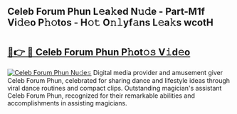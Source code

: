 ## Celeb Forum Phun L𝚎a𝚔ed N𝚞𝚍e - Part-M1f Vi𝚍𝚎o P𝚑𝚘tos - H𝚘𝚝 O𝚗𝚕yf𝚊ns L𝚎a𝚔s wcotH

# <h2><a href="http://kf38ycw.oniu.top/?m=Celeb+Forum+Phun">🔗👉 🔴 Celeb Forum Phun P𝚑ot𝚘𝚜 V𝚒d𝚎o</a></h2>

[![Celeb Forum Phun Nu𝚍e𝚜](https://i.imgur.com/0qMVB7G.gif)](http://kf38ycw.oniu.top/?m=Celeb+Forum+Phun)
Digital media provider and amusement giver Celeb Forum Phun, celebrated for sharing dance and lifestyle ideas through viral dance routines and compact clips. Outstanding magician's assistant Celeb Forum Phun, recognized for their remarkable abilities and accomplishments in assisting magicians.  
